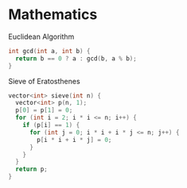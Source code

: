 # Mathematics

Euclidean Algorithm

```c++
int gcd(int a, int b) {
  return b == 0 ? a : gcd(b, a % b);
}
```


Sieve of Eratosthenes

```c++
vector<int> sieve(int n) {
  vector<int> p(n, 1);
  p[0] = p[1] = 0;
  for (int i = 2; i * i <= n; i++) {
    if (p[i] == 1) {
      for (int j = 0; i * i + i * j <= n; j++) {
        p[i * i + i * j] = 0;
      }
    }
  }
  return p;
}
```
